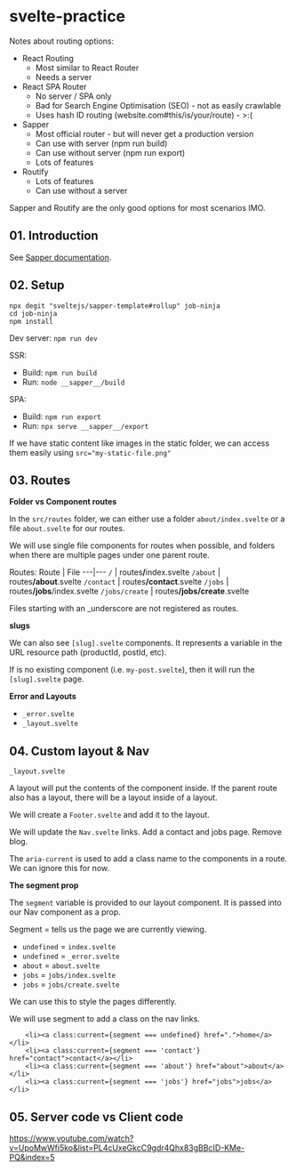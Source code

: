 # svelte-practice

Notes about routing options:
* React Routing
  * Most similar to React Router
  * Needs a server
* React SPA Router
  * No server / SPA only
  * Bad for Search Engine Optimisation (SEO) - not as easily crawlable
  * Uses hash ID routing (website.com#this/is/your/route) - >:(
* Sapper
  * Most official router - but will never get a production version
  * Can use with server (npm run build)
  * Can use without server (npm run export)
  * Lots of features
* Routify
  * Lots of features
  * Can use without a server

Sapper and Routify are the only good options for most scenarios IMO.

## 01. Introduction

See [Sapper documentation](https://sapper.svelte.dev/docs/).

## 02. Setup

```
npx degit "sveltejs/sapper-template#rollup" job-ninja
cd job-ninja
npm install
```

Dev server: `npm run dev`

SSR:
* Build: `npm run build`
* Run: `node __sapper__/build`

SPA:
* Build: `npm run export`
* Run: `npx serve __sapper__/export `

If we have static content like images in the static folder, we can access them
easily using `src="my-static-file.png"`

## 03. Routes


**Folder vs Component routes**

In the `src/routes` folder, we can either use a folder
`about/index.svelte` or a file `about.svelte` for our routes.

We will use single file components for routes when possible, and folders
when there are multiple pages under one parent route.

Routes:
Route | File
---|---
`/` | routes<b>/</b>index.svelte
`/about` | routes<b>/about</b>.svelte
`/contact` | routes<b>/contact</b>.svelte
`/jobs` | routes<b>/jobs</b>/index.svelte
`/jobs/create` | routes<b>/jobs/create</b>.svelte

Files starting with an _underscore are not registered as routes.

**slugs**

We can also see `[slug].svelte` components. It represents a variable in the
URL resource path (productId, postId, etc).

If is no existing component (i.e. `my-post.svelte`), then it will run the
`[slug].svelte` page.

**Error and Layouts**

* `_error.svelte`
* `_layout.svelte`

## 04. Custom layout & Nav

`_layout.svelte`

A layout will put the contents of the component inside. If the parent route
also has a layout, there will be a layout inside of a layout.

We will create a `Footer.svelte` and add it to the layout.

We will update the `Nav.svelte` links. Add a contact and jobs page. Remove blog.

The `aria-current` is used to add a class name to the components in a route.
We can ignore this for now.

**The segment prop**

The `segment` variable is provided to our layout component. It is passed into
our Nav component as a prop.

Segment = tells us the page we are currently viewing.

* `undefined` = `index.svelte`
* `undefined` = `_error.svelte`
* `about` = `about.svelte`
* `jobs` = `jobs/index.svelte`
* `jobs` = `jobs/create.svelte`

We can use this to style the pages differently.

We will use segment to add a class on the nav links.

```svelte
    <li><a class:current={segment === undefined} href=".">home</a></li>
    <li><a class:current={segment === 'contact'} href="contact">contact</a></li>
    <li><a class:current={segment === 'about'} href="about">about</a></li>
    <li><a class:current={segment === 'jobs'} href="jobs">jobs</a></li>
```

## 05. Server code vs Client code

https://www.youtube.com/watch?v=UpoMwWfi5ko&list=PL4cUxeGkcC9gdr4Qhx83gBBcID-KMe-PQ&index=5